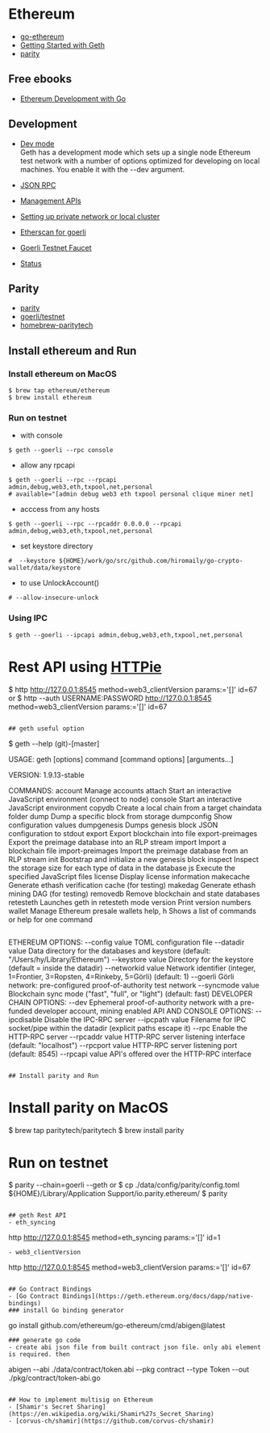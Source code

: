 # Ethereum

- [go-ethereum](https://github.com/ethereum/go-ethereum)
- [Getting Started with Geth](https://geth.ethereum.org/docs/getting-started)
- [parity](https://www.parity.io/ethereum/)

## Free ebooks
- [Ethereum Development with Go](https://goethereumbook.org/en/)

## Development
- [Dev mode](https://geth.ethereum.org/getting-started/dev-mode)  
Geth has a development mode which sets up a single node Ethereum test network with a number of options optimized for developing on local machines. You enable it with the --dev argument.

- [JSON RPC](https://github.com/ethereum/wiki/wiki/JSON-RPC)
- [Management APIs](https://github.com/ethereum/go-ethereum/wiki/Management-APIs)
- [Setting up private network or local cluster](https://github.com/ethereum/go-ethereum/wiki/Setting-up-private-network-or-local-cluster)
- [Etherscan for goerli](https://goerli.etherscan.io/)
- [Goerli Testnet Faucet](https://goerli-faucet.slock.it/)
- [Status](https://stats.goerli.net/)

## Parity
- [parity](https://www.parity.io/ethereum/)
- [goerli/testnet](https://github.com/goerli/testnet)
- [homebrew-paritytech](https://github.com/paritytech/homebrew-paritytech)

## Install ethereum and Run
### Install ethereum on MacOS
```
$ brew tap ethereum/ethereum
$ brew install ethereum
```

### Run on testnet
- with console
```
$ geth --goerli --rpc console
```
- allow any rpcapi
```
$ geth --goerli --rpc --rpcapi admin,debug,web3,eth,txpool,net,personal
# available="[admin debug web3 eth txpool personal clique miner net]
```
- acccess from any hosts
```
$ geth --goerli --rpc --rpcaddr 0.0.0.0 --rpcapi admin,debug,web3,eth,txpool,net,personal
```
- set keystore directory
```
#  --keystore ${HOME}/work/go/src/github.com/hiromaily/go-crypto-wallet/data/keystore
```
- to use UnlockAccount()
```
# --allow-insecure-unlock
```

### Using IPC
```
$ geth --goerli --ipcapi admin,debug,web3,eth,txpool,net,personal
```


# Rest API using [HTTPie](https://httpie.org/)
$ http http://127.0.0.1:8545 method=web3_clientVersion params:='[]' id=67
 or
$ http --auth USERNAME:PASSWORD http://127.0.0.1:8545 method=web3_clientVersion params:='[]' id=67
```

## geth useful option
```
$ geth --help                                                                                                                                                         (git)-[master]

USAGE:
   geth [options] command [command options] [arguments...]

VERSION:
   1.9.13-stable

COMMANDS:
   account                            Manage accounts
   attach                             Start an interactive JavaScript environment (connect to node)
   console                            Start an interactive JavaScript environment
   copydb                             Create a local chain from a target chaindata folder
   dump                               Dump a specific block from storage
   dumpconfig                         Show configuration values
   dumpgenesis                        Dumps genesis block JSON configuration to stdout
   export                             Export blockchain into file
   export-preimages                   Export the preimage database into an RLP stream
   import                             Import a blockchain file
   import-preimages                   Import the preimage database from an RLP stream
   init                               Bootstrap and initialize a new genesis block
   inspect                            Inspect the storage size for each type of data in the database
   js                                 Execute the specified JavaScript files
   license                            Display license information
   makecache                          Generate ethash verification cache (for testing)
   makedag                            Generate ethash mining DAG (for testing)
   removedb                           Remove blockchain and state databases
   retesteth                          Launches geth in retesteth mode
   version                            Print version numbers
   wallet                             Manage Ethereum presale wallets
   help, h                            Shows a list of commands or help for one command
```
```
ETHEREUM OPTIONS:
  --config value                      TOML configuration file
  --datadir value                     Data directory for the databases and keystore (default: "/Users/hy/Library/Ethereum")
  --keystore value                    Directory for the keystore (default = inside the datadir)
  --networkid value                   Network identifier (integer, 1=Frontier, 3=Ropsten, 4=Rinkeby, 5=Görli) (default: 1)
  --goerli                            Görli network: pre-configured proof-of-authority test network
  --syncmode value                    Blockchain sync mode ("fast", "full", or "light") (default: fast)
DEVELOPER CHAIN OPTIONS:
  --dev                               Ephemeral proof-of-authority network with a pre-funded developer account, mining enabled
API AND CONSOLE OPTIONS:
  --ipcdisable                        Disable the IPC-RPC server
  --ipcpath value                     Filename for IPC socket/pipe within the datadir (explicit paths escape it)
  --rpc                               Enable the HTTP-RPC server
  --rpcaddr value                     HTTP-RPC server listening interface (default: "localhost")
  --rpcport value                     HTTP-RPC server listening port (default: 8545)
  --rpcapi value                      API's offered over the HTTP-RPC interface
```

## Install parity and Run
```
# Install parity on MacOS
$ brew tap paritytech/paritytech
$ brew install parity

# Run on testnet
$ parity --chain=goerli --geth
 or
$ cp ./data/config/parity/config.toml ${HOME}/Library/Application Support/io.parity.ethereum/
$ parity
```

## geth Rest API
- eth_syncing
```
http http://127.0.0.1:8545 method=eth_syncing params:='[]' id=1
```
- web3_clientVersion
```
http http://127.0.0.1:8545 method=web3_clientVersion params:='[]' id=67
```

## Go Contract Bindings
- [Go Contract Bindings](https://geth.ethereum.org/docs/dapp/native-bindings)
### install Go binding generator
```
go install github.com/ethereum/go-ethereum/cmd/abigen@latest
```
### generate go code
- create abi json file from built contract json file. only abi element is required. then
```
abigen --abi ./data/contract/token.abi --pkg contract --type Token --out ./pkg/contract/token-abi.go
```

## How to implement multisig on Ethereum
- [Shamir's Secret Sharing](https://en.wikipedia.org/wiki/Shamir%27s_Secret_Sharing)
- [corvus-ch/shamir](https://github.com/corvus-ch/shamir)
